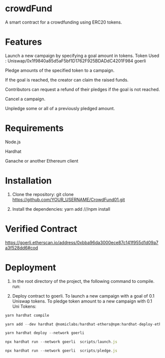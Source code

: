 # crowdFund
A smart contract for a crowdfunding using ERC20 tokens. 


# Features

Launch a new campaign by specifying a goal amount in tokens. Token Used : Uniswap/0x1f9840a85d5aF5bf1D1762F925BDADdC4201F984 goerli

Pledge amounts of the specified token to a campaign.

If the goal is reached, the creator can claim the raised funds.

Contributors can request a refund of their pledges if the goal is not reached.

Cancel a campaign.

Unpledge some or all of a previously pledged amount.

# Requirements

Node.js

Hardhat

Ganache or another Ethereum client


# Installation

1. Clone the repository: git clone https://github.com/YOUR_USERNAME/CrowdFund01.git

2. Install the dependencies:   yarn add ///npm install


# Verified Contract 

https://goerli.etherscan.io/address/0xbba96da3000ece87c141f955d1d09a7a3f528dd6#cod


# Deployment

1. In the root directory of the project, the following command to compile. run:   

2. Deploy contract to goerli. To launch a new campaign with a goal of 0.1 Uniswap tokens. To pledge token amount to a new campaign with 0.1 Uni Tokens:
 ```node.js 
 yarn hardhat compile
 
yarn add --dev hardhat @nomiclabs/hardhat-ethers@npm:hardhat-deploy-ethers ethers

yarn hardhat deploy --network goerli 

npx hardhat run --network goerli  scripts/launch.js

npx hardhat run --network goerli  scripts/pledge.js





